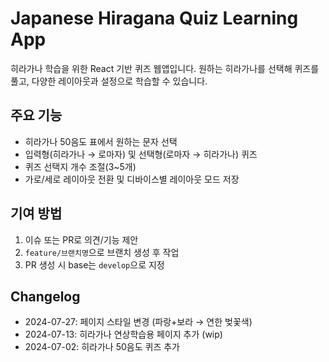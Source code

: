 # Japanese Hiragana Quiz Learning App

히라가나 학습을 위한 React 기반 퀴즈 웹앱입니다. 원하는 히라가나를 선택해 퀴즈를 풀고, 다양한 레이아웃과 설정으로 학습할 수 있습니다.

## 주요 기능
- 히라가나 50음도 표에서 원하는 문자 선택
- 입력형(히라가나 → 로마자) 및 선택형(로마자 → 히라가나) 퀴즈
- 퀴즈 선택지 개수 조절(3~5개)
- 가로/세로 레이아웃 전환 및 디바이스별 레이아웃 모드 저장

## 기여 방법
1. 이슈 또는 PR로 의견/기능 제안
2. `feature/브랜치명`으로 브랜치 생성 후 작업
3. PR 생성 시 base는 `develop`으로 지정

## Changelog
- 2024-07-27: 페이지 스타일 변경 (파랑+보라 → 연한 벚꽃색)
- 2024-07-13: 히라가나 연상학습용 페이지 추가 (wip)
- 2024-07-02: 히라가나 50음도 퀴즈 추가
